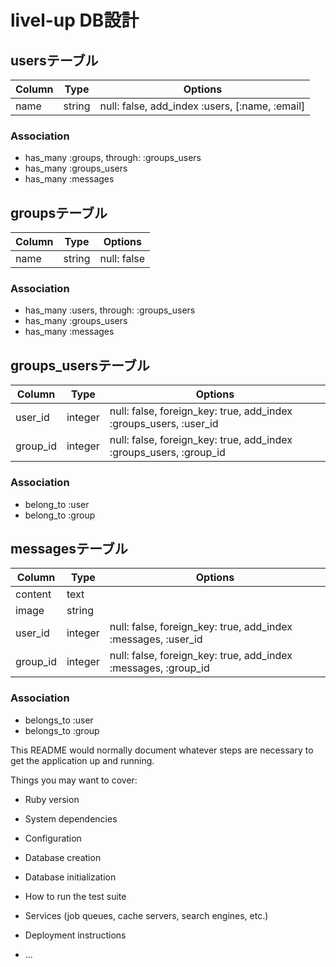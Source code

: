 # livel-up DB設計
## usersテーブル
|Column|Type|Options|
|------|----|-------|
|name|string|null: false, add_index :users, [:name, :email]|
### Association
- has_many :groups, through: :groups_users
- has_many :groups_users
- has_many :messages

##  groupsテーブル
|Column|Type|Options|
|------|----|-------|
|name|string|null: false|
### Association
- has_many :users, through: :groups_users
- has_many :groups_users
- has_many :messages

## groups_usersテーブル
|Column|Type|Options|
|------|----|-------|
|user_id|integer|null: false, foreign_key: true, add_index :groups_users, :user_id|
|group_id|integer|null: false, foreign_key: true, add_index :groups_users, :group_id|
### Association
- belong_to :user
- belong_to :group

## messagesテーブル
|Column|Type|Options|
|------|----|-------|
|content|text||
|image|string||
|user_id|integer|null: false, foreign_key: true, add_index :messages, :user_id|
|group_id|integer|null: false, foreign_key: true, add_index :messages, :group_id|
### Association
- belongs_to :user
- belongs_to :group

This README would normally document whatever steps are necessary to get the
application up and running.

Things you may want to cover:

* Ruby version

* System dependencies

* Configuration

* Database creation

* Database initialization

* How to run the test suite

* Services (job queues, cache servers, search engines, etc.)

* Deployment instructions

* ...
